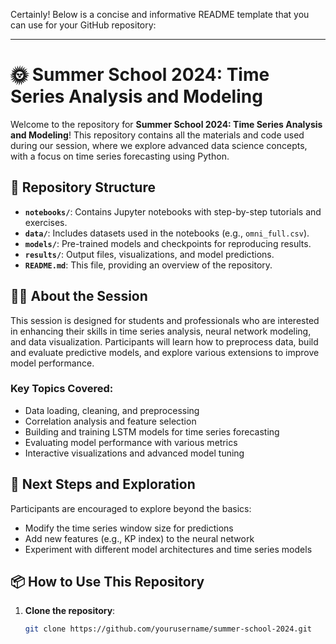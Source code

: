 Certainly! Below is a concise and informative README template that you can use for your GitHub repository:

---

# 🌞 Summer School 2024: Time Series Analysis and Modeling

Welcome to the repository for **Summer School 2024: Time Series Analysis and Modeling**! This repository contains all the materials and code used during our session, where we explore advanced data science concepts, with a focus on time series forecasting using Python.

## 📁 Repository Structure

- **`notebooks/`**: Contains Jupyter notebooks with step-by-step tutorials and exercises.
- **`data/`**: Includes datasets used in the notebooks (e.g., `omni_full.csv`).
- **`models/`**: Pre-trained models and checkpoints for reproducing results.
- **`results/`**: Output files, visualizations, and model predictions.
- **`README.md`**: This file, providing an overview of the repository.

## 🧑‍🏫 About the Session

This session is designed for students and professionals who are interested in enhancing their skills in time series analysis, neural network modeling, and data visualization. Participants will learn how to preprocess data, build and evaluate predictive models, and explore various extensions to improve model performance.

### Key Topics Covered:
- Data loading, cleaning, and preprocessing
- Correlation analysis and feature selection
- Building and training LSTM models for time series forecasting
- Evaluating model performance with various metrics
- Interactive visualizations and advanced model tuning

## 🚀 Next Steps and Exploration

Participants are encouraged to explore beyond the basics:
- Modify the time series window size for predictions
- Add new features (e.g., KP index) to the neural network
- Experiment with different model architectures and time series models

## 📦 How to Use This Repository

1. **Clone the repository**:
   ```bash
   git clone https://github.com/yourusername/summer-school-2024.git
   ```

